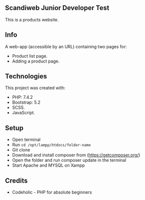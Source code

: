 ## Scandiweb Junior Developer Test

This is a products website.

## Info

A web-app (accessible by an URL) containing two pages for:

* Product list page.
* Adding a product page.

## Technologies

This project was created with:

* PHP: 7.4.2
* Bootstrap: 5.2
* SCSS.
* JavaScript.

## Setup

* Open terminal 
* Run ``cd /opt/lampp/htdocs/folder-name``
* Git clone
* Download and install composer from (https://getcomposer.org/)
* Open the folder and run composer update in the terminal
* Start Apache and MYSQL on Xampp

## Credits

* Codeholic - PHP for absolute beginners 
